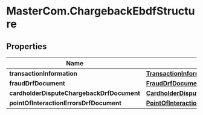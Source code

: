 # MasterCom.ChargebackEbdfStructure

## Properties

Name | Type | Description | Notes
------------ | ------------- | ------------- | -------------
**transactionInformation** | [**TransactionInformationEbdfStructure**](TransactionInformationEbdfStructure.md) |  | [optional] 
**fraudDrfDocument** | [**FraudDrfDocumentStructure**](FraudDrfDocumentStructure.md) |  | [optional] 
**cardholderDisputeChargebackDrfDocument** | [**CardholderDisputeChargebackDrfDocumentStructure**](CardholderDisputeChargebackDrfDocumentStructure.md) |  | [optional] 
**pointOfInteractionErrorsDrfDocument** | [**PointOfInteractionErrorsDrfDocumentStructure**](PointOfInteractionErrorsDrfDocumentStructure.md) |  | [optional] 


